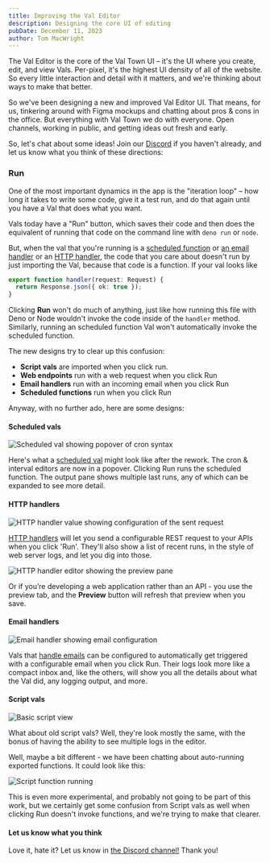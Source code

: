 ```yaml
---
title: Improving the Val Editor
description: Designing the core UI of editing
pubDate: December 11, 2023
author: Tom MacWright
---
```


The Val Editor is the core of the Val Town UI – it's the UI
where you create, edit, and view Vals. Per-pixel, it's the highest
UI density of all of the website. So every little interaction
and detail with it matters, and we're thinking about ways to make
that better.

So we've been designing a new and improved Val Editor UI. That
means, for us, tinkering around with Figma mockups and chatting
about pros & cons in the office. But everything with Val Town we do
with everyone. Open channels, working in public, and getting
ideas out fresh and early.

So, let's chat about some ideas! Join
our [Discord](https://discord.gg/dHv45uN5RY) if you
haven't already, and let us know what you think of these directions:

### Run

One of the most important dynamics in the app is the "iteration loop" –
how long it takes to write some code, give it a test run,
and do that again until you have a Val that does what you want.

Vals today have a "Run" button, which saves their code and then
does the equivalent of running that code on the command line with
`deno run` or `node`.

But, when the val that you're running is a [scheduled function](https://docs.val.town/types/scheduled/)
or [an email handler](https://docs.val.town/types/email/) or an
[HTTP handler](https://docs.val.town/types/http/), the code
that you care about doesn't run by just importing the Val, because
that code is a function. If your val looks like

```ts
export function handler(request: Request) {
  return Response.json({ ok: true });
}
```

Clicking **Run** won't do much of anything, just like how running
this file with Deno or Node wouldn't invoke the code inside of the
`handler` method. Similarly, running an scheduled function Val won't
automatically invoke the scheduled function.

The new designs try to clear up this confusion:

- **Script vals** are imported when you click run.
- **Web endpoints** run with a web request when you click Run
- **Email handlers** run with an incoming email when you click Run
- **Scheduled functions** run when you click Run

Anyway, with no further ado, here are some designs:

#### Scheduled vals

![Scheduled val showing popover of cron syntax](./editor-redesign/scheduled-with-popover.png)

Here's what a [scheduled val](https://docs.val.town/types/scheduled/)
might look like after the rework.
The cron & interval editors are now in a popover. Clicking Run runs
the scheduled function. The output pane shows multiple last runs, any
of which can be expanded to see more detail.

#### HTTP handlers

![HTTP handler value showing configuration of the sent request](./editor-redesign/web.png)

[HTTP handlers](https://docs.val.town/types/http/) will
let you send a configurable REST request to your APIs
when you click 'Run'. They'll also show a list of recent runs, in the
style of web server logs, and let you dig into those.

![HTTP handler editor showing the preview pane](./editor-redesign/web-preview.png)

Or if you’re developing a web application rather than an API - you
use the preview tab, and the **Preview** button will
refresh that preview when you save.

#### Email handlers

![Email handler showing email configuration](./editor-redesign/email.png)

Vals that [handle emails](https://docs.val.town/types/email/)
can be configured to automatically get
triggered with a configurable email when you click Run. Their
logs look more like a compact inbox and, like the others, will
show you all the details about what the Val did, any logging output,
and more.

#### Script vals

![Basic script view](./editor-redesign/script-basic.png)

What about old script vals? Well, they're look mostly the same,
with the bonus of having the ability to see multiple logs in
the editor.

Well, maybe a bit different - we have been chatting about auto-running
exported functions. It could look like this:

![Script function running](./editor-redesign/script-fn-run.png)

This is even more experimental, and probably not going to be part of
this work, but we certainly get some confusion from Script
vals as well when clicking Run doesn't invoke functions, and we're
trying to make that clearer.

#### Let us know what you think

Love it, hate it? Let us know in [the Discord channel!](https://discord.gg/dHv45uN5RY) Thank you!
